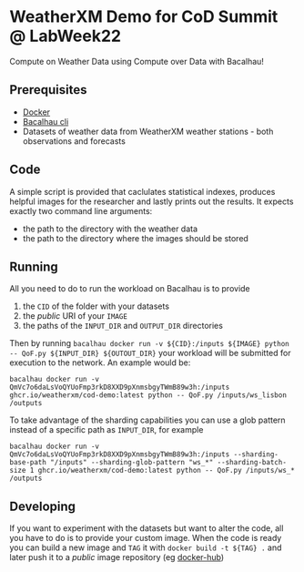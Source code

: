 # WeatherXM Demo for CoD Summit @ LabWeek22

Compute on Weather Data using Compute over Data with Bacalhau!

## Prerequisites

- [Docker](https://www.docker.com/get-started/)
- [Bacalhau cli](https://docs.bacalhau.org/getting-started/installation)
- Datasets of weather data from WeatherXM weather stations - both observations and forecasts

## Code

A simple script is provided that caclulates statistical indexes, produces helpful images for the researcher and lastly prints out the results.
It expects exactly two command line arguments:
- the path to the directory with the weather data
- the path to the directory where the images should be stored

## Running 

All you need to do to run the workload on Bacalhau is to provide
1. the `CID` of the folder with your datasets
2. the *public* URI of your `IMAGE`
3. the paths of the `INPUT_DIR` and `OUTPUT_DIR` directories

Then by running
`bacalhau docker run -v ${CID}:/inputs ${IMAGE} python -- QoF.py ${INPUT_DIR} ${OUTOUT_DIR}`
your workload will be submitted for execution to the network. An example would be:
```
bacalhau docker run -v QmVc7o6daLsVoQYUoFmp3rkD8XXD9pXnmsbgyTWmB89w3h:/inputs ghcr.io/weatherxm/cod-demo:latest python -- QoF.py /inputs/ws_lisbon /outputs
```

To take advantage of the sharding capabilities you can use a glob pattern instead of a specific path as `INPUT_DIR`, for example
```
bacalhau docker run -v QmVc7o6daLsVoQYUoFmp3rkD8XXD9pXnmsbgyTWmB89w3h:/inputs --sharding-base-path "/inputs" --sharding-glob-pattern "ws_*" --sharding-batch-size 1 ghcr.io/weatherxm/cod-demo:latest python -- QoF.py /inputs/ws_* /outputs
```

## Developing  

If you want to experiment with the datasets but want to alter the code, all you have to do is to provide your custom image. 
When the code is ready you can build a new image and `TAG` it with 
`docker build -t ${TAG} .`
and later push it to a *public* image repository (eg [docker-hub](https://hub.docker.com/)) 
